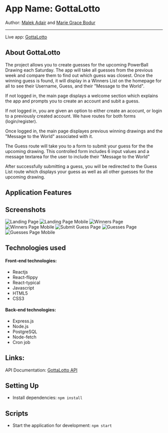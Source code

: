 # App Name: GottaLotto

Author: [Malek Adair](https://github.com/malekadair) and [Marie Grace Bodur](https://github.com/gracebodur)

---

Live app: [GottaLotto](https://malekandgrace-gottalotto.now.sh/)

## About GottaLotto

The project allows you to create guesses for the upcoming PowerBall Drawing each Saturday. The app will take all guesses from the previous week and compare them to find out which guess was closest. Once the winning guess is found, it will display in a Winners List on the homepage for all to see their Username, Guess, and their "Message to the World".

If not logged in, the main page displays a welcome section which explains the app and prompts you to create an account and subit a guess.

If not logged in, you are given an option to either create an acocunt, or login to a previously created account. We have routes for both forms (login/register).

Once logged in, the main page displayes previous winning drawings and the "Message to the World" associated with it.

The Guess route will take you to a form to submit your guess for the the upcoming drawing. This controlled form includes 6 input values and a message textarea for the user to include their "Message to the World"

After successfully submitting a guess, you will be redirected to the Guess List route which displays your guess as well as all other guesses for the upcoming drawing.

## Application Features

## Screenshots

![Landing Page](./screenshots/welcome.png)
![Landing Page Mobile](./screenshots/welcome_mobile.png)
![Winners Page](./screenshots/winners.png)
![Winners Page Mobile](./screenshots/winners_mobile.png)
![Submit Guess Page](./screenshots/submit_guess.png)
![Guesses Page](./screenshots/guesses.png)
![Guesses Page Mobile](./screenshots/guesses_mobile.png)

## Technologies used

#### Front-end technologies:

- Reactjs
- React-flippy
- React-typical
- Javascript
- HTML5
- CSS3

#### Back-end technologies:

- Express.js
- Node.js
- PostgreSQL
- Node-fetch
- Cron job

## Links:

API Documentation: [GottaLotto API](https://github.com/gracebodur/gottalotto-api.git)

## Setting Up

- Install dependencies: `npm install`

## Scripts

- Start the application for development: `npm start`
